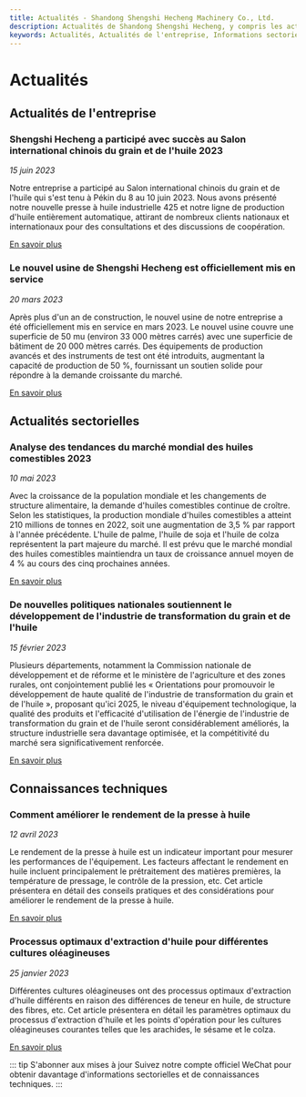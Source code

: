 ```yaml
---
title: Actualités - Shandong Shengshi Hecheng Machinery Co., Ltd.
description: Actualités de Shandong Shengshi Hecheng, y compris les actualités de l'entreprise, les informations sectorielles, les connaissances techniques, découvrez les dernières évolutions dans les presses à huile, les tendances du secteur et les innovations technologiques.
keywords: Actualités, Actualités de l'entreprise, Informations sectorielles, Connaissances techniques, Actualités des presses à huile, Salon du grain et de l'huile, Mise en service du nouvel usine, Marché des huiles comestibles, Politique du grain et de l'huile, Amélioration du rendement en huile, Technologie de transformation des oléagineux, Actualités de Shandong Shengshi Hecheng
---
```


# Actualités

## Actualités de l'entreprise

### Shengshi Hecheng a participé avec succès au Salon international chinois du grain et de l'huile 2023
*15 juin 2023*

Notre entreprise a participé au Salon international chinois du grain et de l'huile qui s'est tenu à Pékin du 8 au 10 juin 2023. Nous avons présenté notre nouvelle presse à huile industrielle 425 et notre ligne de production d'huile entièrement automatique, attirant de nombreux clients nationaux et internationaux pour des consultations et des discussions de coopération.

[En savoir plus](/fr/news/company/2023-exhibition)

### Le nouvel usine de Shengshi Hecheng est officiellement mis en service
*20 mars 2023*

Après plus d'un an de construction, le nouvel usine de notre entreprise a été officiellement mis en service en mars 2023. Le nouvel usine couvre une superficie de 50 mu (environ 33 000 mètres carrés) avec une superficie de bâtiment de 20 000 mètres carrés. Des équipements de production avancés et des instruments de test ont été introduits, augmentant la capacité de production de 50 %, fournissant un soutien solide pour répondre à la demande croissante du marché.

[En savoir plus](/fr/news/company/new-factory)

## Actualités sectorielles

### Analyse des tendances du marché mondial des huiles comestibles 2023
*10 mai 2023*

Avec la croissance de la population mondiale et les changements de structure alimentaire, la demande d'huiles comestibles continue de croître. Selon les statistiques, la production mondiale d'huiles comestibles a atteint 210 millions de tonnes en 2022, soit une augmentation de 3,5 % par rapport à l'année précédente. L'huile de palme, l'huile de soja et l'huile de colza représentent la part majeure du marché. Il est prévu que le marché mondial des huiles comestibles maintiendra un taux de croissance annuel moyen de 4 % au cours des cinq prochaines années.

[En savoir plus](/fr/news/industry/2023-market-trend)

### De nouvelles politiques nationales soutiennent le développement de l'industrie de transformation du grain et de l'huile
*15 février 2023*

Plusieurs départements, notamment la Commission nationale de développement et de réforme et le ministère de l'agriculture et des zones rurales, ont conjointement publié les « Orientations pour promouvoir le développement de haute qualité de l'industrie de transformation du grain et de l'huile », proposant qu'ici 2025, le niveau d'équipement technologique, la qualité des produits et l'efficacité d'utilisation de l'énergie de l'industrie de transformation du grain et de l'huile seront considérablement améliorés, la structure industrielle sera davantage optimisée, et la compétitivité du marché sera significativement renforcée.

[En savoir plus](/fr/news/industry/new-policy)

## Connaissances techniques

### Comment améliorer le rendement de la presse à huile
*12 avril 2023*

Le rendement de la presse à huile est un indicateur important pour mesurer les performances de l'équipement. Les facteurs affectant le rendement en huile incluent principalement le prétraitement des matières premières, la température de pressage, le contrôle de la pression, etc. Cet article présentera en détail des conseils pratiques et des considérations pour améliorer le rendement de la presse à huile.

[En savoir plus](/fr/news/technology/improve-oil-yield)

### Processus optimaux d'extraction d'huile pour différentes cultures oléagineuses
*25 janvier 2023*

Différentes cultures oléagineuses ont des processus optimaux d'extraction d'huile différents en raison des différences de teneur en huile, de structure des fibres, etc. Cet article présentera en détail les paramètres optimaux du processus d'extraction d'huile et les points d'opération pour les cultures oléagineuses courantes telles que les arachides, le sésame et le colza.

[En savoir plus](/fr/news/technology/oil-crops-process)

::: tip S'abonner aux mises à jour
Suivez notre compte officiel WeChat pour obtenir davantage d'informations sectorielles et de connaissances techniques.
:::